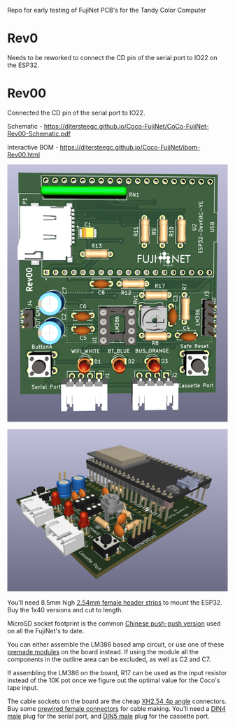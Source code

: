 Repo for early testing of FujiNet PCB's for the Tandy Color Computer

# Rev0

Needs to be reworked to connect the CD pin of the serial port to IO22 on the ESP32.

# Rev00

Connected the CD pin of the serial port to IO22.

Schematic - https://djtersteegc.github.io/Coco-FujiNet/CoCo-FujiNet-Rev00-Schematic.pdf

Interactive BOM - https://djtersteegc.github.io/Coco-FujiNet/ibom-Rev00.html

![rev00-top.png](docs/rev00-top.png)

![rev00-side.png](docs/rev00-side.png)

You'll need 8.5mm high [2.54mm female header strips](https://www.aliexpress.us/item/2251832416528370.html) to mount the ESP32.  Buy the 1x40 versions and cut to length.

MicroSD socket footprint is the common [Chinese push-push version](https://www.aliexpress.us/item/2251832613969983.html) used on all the FujiNet's to date.

You can either assemble the LM386 based amp circuit, or use one of these [premade modules](https://www.aliexpress.us/item/3256805809816872.html) on the board instead. If using the module all the components in the outline area can be excluded, as well as C2 and C7.

If assembling the LM386 on the board, R17 can be used as the input resistor instead of the 10K pot once we figure out the optimal value for the Coco's tape input.

The cable sockets on the board are the cheap [XH2.54 4p angle](https://www.aliexpress.us/item/2251832735749189.html) connectors.   Buy some [prewired female connectors](https://www.aliexpress.us/item/2255801048702387.html) for cable making.  You'll need a [DIN4 male](https://www.aliexpress.us/item/3256804124853512.html) plug for the serial port, and [DIN5 male](https://www.aliexpress.us/item/3256804124853512.html) plug for the cassette port.

